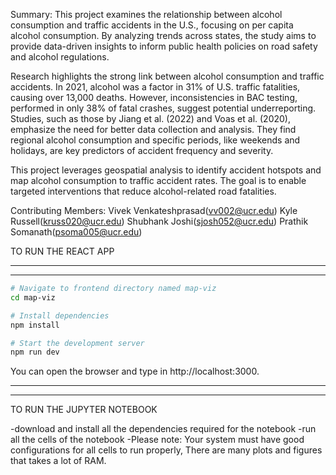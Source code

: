 Summary:
This project examines the relationship between alcohol consumption and traffic accidents in the U.S., focusing on per capita alcohol consumption. By analyzing trends across states, the study aims to provide data-driven insights to inform public health policies on road safety and alcohol regulations.

Research highlights the strong link between alcohol consumption and traffic accidents. In 2021, alcohol was a factor in 31% of U.S. traffic fatalities, causing over 13,000 deaths. However, inconsistencies in BAC testing, performed in only 38% of fatal crashes, suggest potential underreporting. Studies, such as those by Jiang et al. (2022) and Voas et al. (2020), emphasize the need for better data collection and analysis. They find regional alcohol consumption and specific periods, like weekends and holidays, are key predictors of accident frequency and severity.

This project leverages geospatial analysis to identify accident hotspots and map alcohol consumption to traffic accident rates. The goal is to enable targeted interventions that reduce alcohol-related road fatalities.


Contributing Members:
Vivek Venkateshprasad(vv002@ucr.edu)
Kyle Russell(kruss020@ucr.edu)
Shubhank Joshi(sjosh052@ucr.edu)
Prathik Somanath(psoma005@ucr.edu)

TO RUN THE REACT APP

---

---

```bash
# Navigate to frontend directory named map-viz
cd map-viz

# Install dependencies
npm install

# Start the development server
npm run dev
```

You can open the browser and type in http://localhost:3000.

---

---

TO RUN THE JUPYTER NOTEBOOK

-download and install all the dependencies required for the notebook
-run all the cells of the notebook
-Please note: Your system must have good configurations for all cells to run properly, There are many plots and figures that takes a lot of RAM.
